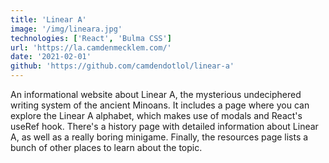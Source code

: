 ```yaml
---
title: 'Linear A'
image: '/img/lineara.jpg'
technologies: ['React', 'Bulma CSS']
url: 'https://la.camdenmecklem.com/'
date: '2021-02-01'
github: 'https://github.com/camdendotlol/linear-a'
---
```


An informational website about Linear A, the mysterious undeciphered writing system of the ancient Minoans. It includes a page where you can explore the Linear A alphabet, which makes use of modals and React's useRef hook. There's a history page with detailed information about Linear A, as well as a really boring minigame. Finally, the resources page lists a bunch of other places to learn about the topic.